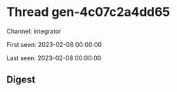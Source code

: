 # Thread gen-4c07c2a4dd65
Channel: integrator

First seen: 2023-02-08 00:00:00

Last seen: 2023-02-08 00:00:00

## Digest


